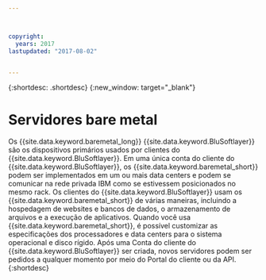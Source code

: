 ```yaml
---



copyright:
  years: 2017
lastupdated: "2017-08-02"


---
```


{:shortdesc: .shortdesc}
{:new_window: target="_blank"}

# Servidores bare metal

Os {{site.data.keyword.baremetal_long}} {{site.data.keyword.BluSoftlayer}} são os dispositivos primários usados por clientes do {{site.data.keyword.BluSoftlayer}}. Em uma única conta do cliente do {{site.data.keyword.BluSoftlayer}}, os {{site.data.keyword.baremetal_short}} podem ser implementados em um ou mais data centers e podem se comunicar na rede privada IBM como se estivessem posicionados no mesmo rack. Os clientes do {{site.data.keyword.BluSoftlayer}} usam os {{site.data.keyword.baremetal_short}} de várias maneiras, incluindo a hospedagem de websites e bancos de dados, o armazenamento de arquivos e a execução de aplicativos. Quando você usa {{site.data.keyword.baremetal_short}}, é possível customizar as especificações dos processadores e data centers para o sistema operacional e disco rígido. Após uma Conta do cliente do {{site.data.keyword.BluSoftlayer}} ser criada, novos servidores podem ser pedidos a qualquer momento por meio do Portal do cliente ou da API.
{:shortdesc}
